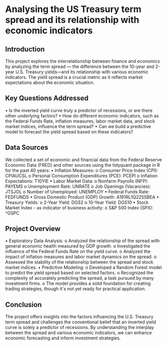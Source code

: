# Analysing the US Treasury term spread and its relationship with economic indicators

## Introduction 
This project explores the interrelationship between finance and economics by analyzing the term spread — the difference between the 10-year and 2-year U.S. Treasury yields—and its relationship with various economic indicators. The yield spread is a crucial metric as it reflects market expectations about the economic situation.

## Key Questions Addressed
•	Is the inverted yield curve truly a predictor of recessions, or are there other underlying factors?
•	How do different economic indicators, such as the Federal Funds Rate, inflation measures, labor market data, and stock market indices, influence the term spread?
•	Can we build a predictive model to forecast the yield spread based on these indicators?

## Data Sources

We collected a set of economic and financial data from the Federal Reserve Economic Data (FRED) and other sources using the tidyquant package in R for the past 40 years:
  •	Inflation Measures:
    o	Consumer Price Index (CPI): CPIAUCSL
    o	Personal Consumption Expenditures (PCE): PCEPI
    o	Inflation Expectations: T10YIE
  •	Labor Market Data:
    o	Nonfarm Payrolls (NFP): PAYEMS
    o	Unemployment Rate: UNRATE
    o	Job Openings (Vacancies): JTSJOL
    o	Number of Unemployed: UNEMPLOY
  •	Federal Funds Rate: FEDFUNDS
  •	Gross Domestic Product (GDP) Growth: A191RL1Q225SBEA
  •	Treasury Yields:
    o	2-Year Yield: DGS2
    o	10-Year Yield: DGS10
  •	Stock Market Index - as indicator of business activity:
    o	S&P 500 Index (SPX): ^GSPC

## Project Overview

•	Exploratory Data Analysis:
  o	Analyzed the relationship of the spread with general economic health measured by GDP growth.
  o	Investigated the influence of the Federal Funds Rate on the yield curve.
  o	Analyzed the impact of inflation measures and labor market dynamics on the spread.
  o	Assessed the stability of the relationship between the spread and stock market indices.
•	Predictive Modeling:
  o	Developed a Random Forest model to predict the yield spread based on selected factors.
  o	Recognized the complexity of accurately predicting the spread, a task pursued by many investment firms.
  o	The model provides a solid foundation for creating trading strategies, though it's not yet ready for practical application.

## Conclusion
The project offers insights into the factors influencing the U.S. Treasury term spread and challenges the conventional belief that an inverted yield curve is solely a predictor of recessions. By understanding the interplay between the spread and various economic indicators, we can enhance economic forecasting and inform investment strategies.


